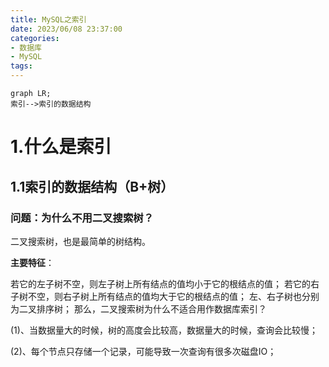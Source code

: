 ```yaml
---
title: MySQL之索引
date: 2023/06/08 23:37:00
categories:
- 数据库
- MySQL
tags:
---
```


```mermaid
graph LR;
索引-->索引的数据结构

```

<!--more-->

# 1.什么是索引

## 1.1索引的数据结构（B+树）

### **问题：为什么不用二叉搜索树？**

二叉搜索树，也是最简单的树结构。

**主要特征**：

若它的左子树不空，则左子树上所有结点的值均小于它的根结点的值；
若它的右子树不空，则右子树上所有结点的值均大于它的根结点的值；
左、右子树也分别为二叉排序树；
那么，二叉搜索树为什么不适合用作数据库索引？

(1)、当数据量大的时候，树的高度会比较高，数据量大的时候，查询会比较慢；

(2)、每个节点只存储一个记录，可能导致一次查询有很多次磁盘IO；
